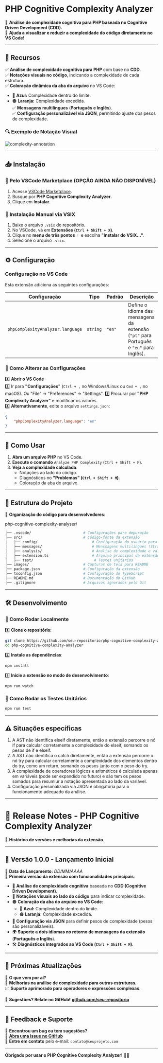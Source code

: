 # **PHP Cognitive Complexity Analyzer**

📌 **Análise de complexidade cognitiva para PHP baseada no Cognitive Driven Development (CDD).**  
🚀 **Ajuda a visualizar e reduzir a complexidade do código diretamente no VS Code!**

---

## **📌 Recursos**
✅ **Análise de complexidade cognitiva para PHP** com base no **CDD**.  
✅ **Notações visuais no código**, indicando a complexidade de cada estrutura.  
✅ **Coloração dinâmica da aba do arquivo** no VS Code:  
   - 🔵 **Azul:** Complexidade dentro do limite.  
   - 🟠 **Laranja:** Complexidade excedida.  
✅ **Mensagens multilíngues** (**Português e Inglês**).  
✅ **Configuração personalizável via JSON**, permitindo ajuste dos pesos de complexidade.  

### **🔍 Exemplo de Notação Visual**
![complexity-annotation](images/complexity-annotation.png)

---

## **📥 Instalação**
### 📌 **Pelo VSCode Marketplace (OPÇÃO AINDA NÃO DISPONÍVEL)**
1. Acesse [VSCode Marketplace](https://marketplace.visualstudio.com/).
2. Busque por **PHP Cognitive Complexity Analyzer**.
3. Clique em **Instalar**.

### 📌 **Instalação Manual via VSIX**
1. Baixe o arquivo `.vsix` do repositório.
2. No VSCode, vá em **Extensões (`Ctrl + Shift + X`)**.
3. Clique no **menu de três pontos** `⋮` e escolha **"Instalar do VSIX..."**.
4. Selecione o arquivo `.vsix`.

---

## **⚙️ Configuração**
### **Configuração no VS Code**
Esta extensão adiciona as seguintes configurações:

| Configuração | Tipo | Padrão | Descrição |
|-------------|------|--------|-----------|
| `phpComplexityAnalyzer.language` | `string` | `"en"` | Define o idioma das mensagens da extensão (`"pt"` para Português e `"en"` para Inglês). |

### **📌 Como Alterar as Configurações**
1️⃣ **Abrir o VS Code**  
2️⃣ Ir para **"Configurações"** (`Ctrl + ,` no Windows/Linux ou `Cmd + ,` no macOS). Ou "File" -> "Preferences" -> "Settings".
3️⃣ Procurar por **"PHP Complexity Analyzer"** e modificar os valores.  
4️⃣ **Alternativamente**, edite o arquivo `settings.json`:

```json
{
    "phpComplexityAnalyzer.language": "en"
}
```

---

## **📜 Como Usar**
1. **Abra um arquivo PHP** no VS Code.  
2. **Execute o comando** `Analyze PHP Complexity` (`Ctrl + Shift + P`).  
3. **Veja a complexidade calculada**:
   - Notações ao lado do código.
   - Diagnósticos no **"Problemas" (`Ctrl + Shift + M`)**.
   - Coloração da aba do arquivo.

---

## **📂 Estrutura do Projeto**
📌 **Organização do código para desenvolvedores**:

php-cognitive-complexity-analyser/
```sh
│── .vscode/                        # Configurações para depuração
│── src/                            # Código-fonte da extensão
│   ├── config/                         # Configuração do usuário para a extensão (complexity-config.json arquivo padrão)
│   ├── messages/                       # Menssagens multilíngues (Strategy Pattern)
│   ├── analysis/                       # Análise de complexidade e validação da configuração
│   ├── extension.ts                    # Arquivo principal da extensão
│   ├── test/                            # Testes unitários
│── images/                         # Capturas de tela para README
│── package.json                    # Configuração da extensão
│── tsconfig.json                   # Configuração do TypeScript
│── README.md                       # Documentação do GitHub
│── .gitignore                      # Arquivos ignorados pelo Git
```

---

## **🛠️ Desenvolvimento**
### **📌 Como Rodar Localmente**
1️⃣ **Clone o repositório**:
```sh
git clone https://github.com/seu-repositorio/php-cognitive-complexity-analyzer.git
cd php-cognitive-complexity-analyzer
```
2️⃣ **Instale as dependências**:
```sh
npm install
```
3️⃣ **Inicie a extensão no modo de desenvolvimento**:
```sh
npm run watch
```
### **📌 Como Rodar os Testes Unitários**
```sh
npm run test
```

---

## **⚠️ Situações específicas**
1. A AST não identifica elseif diretamente, então a extensão percorre o nó if para calcular corretamente a complexidade do elseif, somando os pesos de if e elseif.
2. A AST não identifica o catch diretamente, então a extensão percorre o nó try para calcular corretamente a complexidade dos elementos dentro do try, como um return, somando os pesos junto com o peso do try.
3. A complexidade de operadores lógicos e aritméticos é calculada apenas em variáveis (pode ser expandido no futuro) e são tem os pesos somados para resumiur a notação apresentada ao lado da variável.
4. Configuração personalizada via JSON é obrigatória para o funcionamento adequado da análise.

---

# **📌 Release Notes - PHP Cognitive Complexity Analyzer**

🚀 **Histórico de versões e melhorias da extensão**.  

---

## **📌 Versão 1.0.0 - Lançamento Inicial**
📅 **Data de Lançamento:** *DD/MM/AAAA*  
🚀 **Primeira versão da extensão com funcionalidades principais**:
- 🎯 **Análise de complexidade cognitiva** baseada no **CDD (Cognitive Driven Development)**.
- 🎨 **Notações visuais ao lado do código** para indicar complexidade.
- 🟠 **Coloração da aba do arquivo no VS Code**:
  - 🔵 **Azul:** Complexidade dentro do limite.
  - 🟠 **Laranja:** Complexidade excedida.
- 📑 **Configuração via JSON** para definir pesos de complexidade (pesos são personalizáveis).
- 🌍 **Suporte a dois idiomas no retorno de mensagens da extensão** (**Português e Inglês**).
- 🛠️ **Diagnósticos integrados ao VS Code (`Ctrl + Shift + M`)**.

---

## **📌 Próximas Atualizações**
📌 **O que vem por aí?**  
🔄 **Melhorias na análise de complexidade para outras estruturas**.  
📈 **Suporte aprimorado para operadores e expressões complexas**.  

🚀 **Sugestões? Relate no GitHub!** [**github.com/seu-repositorio**](https://github.com/)  

---

## **📌 Feedback e Suporte**
📌 **Encontrou um bug ou tem sugestões?**  
🔗 **[Abra uma issue no GitHub](https://github.com/seu-repositorio/issues)**  
📩 **Entre em contato** pelo e-mail: `contato@seuprojeto.com`

---

**Obrigado por usar o PHP Cognitive Complexity Analyzer!** 🎯🚀
